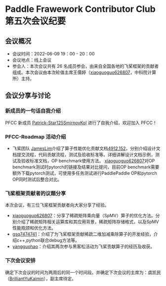 # Paddle Frawework Contributor Club 第五次会议纪要

## 会议概况

- 会议时间：2022-06-09 19：00 - 20：00
- 会议地点：线上会议
- 参会人：本次会议共有 26 名成员参会，由来自全国各地的飞桨框架的贡献者组成。本次会议由本次轮值主席王儒婷（[xiaoguoguo626807](https://github.com/xiaoguoguo626807)，中科院计算所）主持。

## 会议分享与讨论

### 新成员的一句话自我介绍
PFCC 新成员 [Patrick-Star125](https://github.com/Patrick-Star125)[SmirnovKol](https://github.com/SmirnovKol) 进行了自我介绍，欢迎加入 PFCC！

### PFCC-Roadmap 活动介绍

- 飞桨团队 [JamesLim](https://github.com/JamesLim)介绍了算子性能优化贡献文档[4912](https://github.com/PaddlePaddle/docs/pull/4912),[152](https://github.com/PaddlePaddle/community/pull/152)，分别介绍设计文档提交流程，代码贡献流程，测试及验收标准等。详细讲解设计文档示例，测试及验收标准文档，OP benchmark使用方法。
[xiaoguoguo626807](https://github.com/xiaoguoguo626807)对OP benchmark测试时pytorch的链接及结果对比提问，目前OP benchmark需要额外下载pytorch测试，可使用多任务测试进行PaddlePaddle OP和pytorch OP同时测试后整合对比。

### 飞桨框架贡献者的议题分享
本次会议，有三位飞桨框架贡献者向大家分享了经验。

- [xiaoguoguo626807](https://github.com/xiaoguoguo626807)：分享了稀疏矩阵乘向量（SpMV）算子的优化方法。分别介绍了稀疏矩阵相关运算库和其应用背景，稀疏矩阵存储格式，以及SpMV性能瓶颈和优化方法。
- [gsq7474741](https://github.com/gsq7474741)：介绍了为飞桨框架贡献稀疏二维加减乘除算子的开发经验，介绍c++,python联合debug方法等。
- [yangguohao](https://github.com/yangguohao)：介绍其两次参与黑客松活动为飞桨贡献算子的经历及收获。

### 下次会议安排
确定下次会议的时间为两周后的同一个时间段。并确定下次会议的主席为：虞凯民（[BrilliantYuKaimin](https://github.com/BrilliantYuKaimin)），副主席待定。
